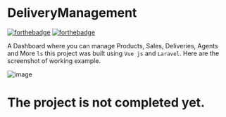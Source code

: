 # DeliveryManagement

[![forthebadge](http://forthebadge.com/images/badges/made-with-vue.svg)](http://forthebadge.com)
[![forthebadge](http://forthebadge.com/images/badges/built-with-love.svg)](http://forthebadge.com)


A Dashboard where you can manage Products, Sales, Deliveries, Agents and More `ls` this project was built using `Vue js` and `Laravel`. Here are the screenshot of working example.

 ![image](https://raw.githubusercontent.com/devYa9/DeliveryManagement/main/public/images/deliveryManagement.png)


# The project is not completed yet.

